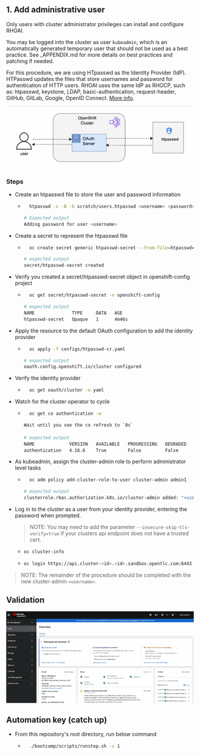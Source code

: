 ## 1. Add administrative user

Only users with cluster administrator privileges can install and configure RHOAI.

You may be logged into the cluster as user `kubeadmin`, which is an automatically generated temporary user that should not be used as a best practice. See \_APPENDIX.md for more details on best practices and patching if needed.

For this procedure, we are using HTpasswd as the Identity Provider (IdP). HTPasswd updates the files that store usernames and password for authentication of HTTP users. RHOAI uses the same IdP as RHOCP, such as: htpasswd, keystone, LDAP, basic-authentication, request-header, GitHub, GitLab, Google, OpenID Connect. [More info](https://docs.redhat.com/en/documentation/openshift_container_platform/4.15/html/authentication_and_authorization/understanding-identity-provider#supported-identity-providers).

![](/bootcamp/assets/user-auth.gif)

### Steps

- Create an htpasswd file to store the user and password information

  - ```sh
      htpasswd -c -B -b scratch/users.htpasswd <username> <password>
    ```
    ```sh
    # Expected output
    Adding password for user <username>
    ```

- Create a secret to represent the htpasswd file

  - ```sh
      oc create secret generic htpasswd-secret --from-file=htpasswd=scratch/users.htpasswd -n openshift-config
    ```

    ```sh
    # expected output
    secret/htpasswd-secret created
    ```

- Verify you created a secret/htpasswd-secret object in openshift-config project

  - ```sh
      oc get secret/htpasswd-secret -n openshift-config
    ```
    ```sh
    # expected output
    NAME              TYPE     DATA   AGE
    htpasswd-secret   Opaque   1      4m46s
    ```

- Apply the resource to the default OAuth configuration to add the identity provider

  - ```sh
      oc apply -f configs/htpasswd-cr.yaml
    ```
    ```sh
    # expected output
    oauth.config.openshift.io/cluster configured
    ```

- Verify the identity provider

  - ```sh
      oc get oauth/cluster -o yaml
    ```

- Watch for the cluster operator to cycle

  - ```sh
      oc get co authentication -w
    ```

    ```sh
    Wait until you see the co refresh to `0s`

    # expected output
    NAME             VERSION   AVAILABLE   PROGRESSING   DEGRADED   SINCE   MESSAGE
    authentication   4.16.6    True        False         False      0s
    ```

- As kubeadmin, assign the cluster-admin role to perform administrator level tasks

  - ```sh
      oc adm policy add-cluster-role-to-user cluster-admin admin1
    ```

    ```sh
    # expected output
    clusterrole.rbac.authorization.k8s.io/cluster-admin added: "<username>"
    ```

- Log in to the cluster as a user from your identity provider, entering the password when prompted.

  > NOTE: You may need to add the parameter `--insecure-skip-tls-verify=true` if your clusters api endpoint does not have a trusted cert.

  - ```sh
    oc cluster-info
    ```
  - ```sh
    oc login https://api.cluster-<id>.<id>.sandbox.opentlc.com:6443 --insecure-skip-tls-verify=true -u <username> -p <password>
    ```

> NOTE: The remainder of the procedure should be completed with the new cluster-admin `<username>`.

## Validation

![](/bootcamp/assets/user-auth-validation.gif)

## Automation key (catch up)

- From this repository's root directory, run below command
  - ```sh
      ./bootcamp/scripts/runstep.sh -s 1
    ```
